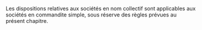   
 Les dispositions relatives aux sociétés en nom collectif sont applicables aux sociétés en commandite simple, sous réserve des règles prévues au présent chapitre.  

  
